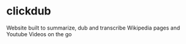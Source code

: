 # clickdub
Website built to summarize, dub and transcribe Wikipedia pages and Youtube Videos on the go 
